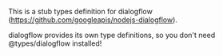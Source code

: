 This is a stub types definition for dialogflow (https://github.com/googleapis/nodejs-dialogflow).

dialogflow provides its own type definitions, so you don't need @types/dialogflow installed!
